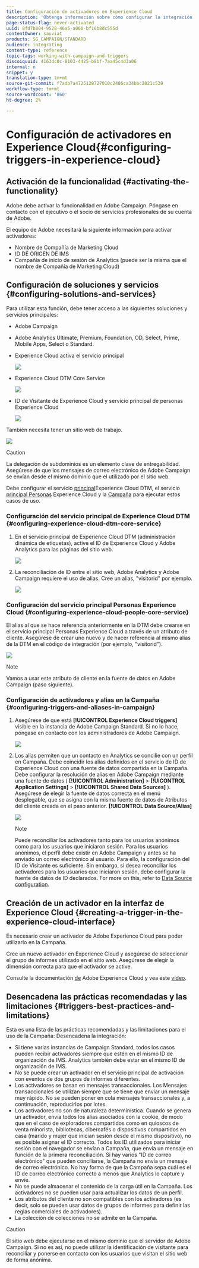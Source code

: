```yaml
---
title: Configuración de activadores en Experience Cloud
description: 'Obtenga información sobre cómo configurar la integración de Adobe Experience Cloud Triggers para que inicio envíe envíos personalizados a sus clientes en función de sus comportamientos anteriores. '
page-status-flag: never-activated
uuid: 8fd7b804-9528-46a5-a060-bf16b8dc555d
contentOwner: sauviat
products: SG_CAMPAIGN/STANDARD
audience: integrating
content-type: reference
topic-tags: working-with-campaign-and-triggers
discoiquuid: 4163dc0c-8103-4425-b8bf-7aa45c4d3a06
internal: n
snippet: y
translation-type: tm+mt
source-git-commit: f7adb7a4725129727010c2486ca34bbc2021c539
workflow-type: tm+mt
source-wordcount: '860'
ht-degree: 2%

---
```



# Configuración de activadores en Experience Cloud{#configuring-triggers-in-experience-cloud}

## Activación de la funcionalidad {#activating-the-functionality}

Adobe debe activar la funcionalidad en Adobe Campaign. Póngase en contacto con el ejecutivo o el socio de servicios profesionales de su cuenta de Adobe.

El equipo de Adobe necesitará la siguiente información para activar activadores:

* Nombre de Compañía de Marketing Cloud
* ID DE ORIGEN DE IMS
* Compañía de inicio de sesión de Analytics (puede ser la misma que el nombre de Compañía de Marketing Cloud)

## Configuración de soluciones y servicios {#configuring-solutions-and-services}

Para utilizar esta función, debe tener acceso a las siguientes soluciones y servicios principales:

* Adobe Campaign
* Adobe Analytics Ultimate, Premium, Foundation, OD, Select, Prime, Mobile Apps, Select o Standard.
* Experience Cloud activa el servicio principal

   ![](assets/trigger_uc_prereq_1.png)

* Experience Cloud DTM Core Service

   ![](assets/trigger_uc_prereq_2.png)

* ID de Visitante de Experience Cloud y servicio principal de personas Experience Cloud

   ![](assets/trigger_uc_prereq_3.png)

También necesita tener un sitio web de trabajo.

![](assets/trigger_uc_prereq_4.png)

>[!CAUTION]
>
>La delegación de subdominios es un elemento clave de entregabilidad. Asegúrese de que los mensajes de correo electrónico de Adobe Campaign se envían desde el mismo dominio que el utilizado por el sitio web.

Debe configurar el servicio [principal](#configuring-experience-cloud-dtm-core-service)Experience Cloud DTM, el servicio [principal Personas](#configuring-experience-cloud-people-core-service) Experience Cloud y la [Campaña](#configuring-triggers-and-aliases-in-campaign) para ejecutar estos casos de uso.

### Configuración del servicio principal de Experience Cloud DTM {#configuring-experience-cloud-dtm-core-service}

1. En el servicio principal de Experience Cloud DTM (administración dinámica de etiquetas), active el ID de Experience Cloud y Adobe Analytics para las páginas del sitio web.

   ![](assets/trigger_uc_conf_1.png)

1. La reconciliación de ID entre el sitio web, Adobe Analytics y Adobe Campaign requiere el uso de alias. Cree un alias, &quot;visitorid&quot; por ejemplo.

   ![](assets/trigger_uc_conf_2.png)

### Configuración del servicio principal Personas Experience Cloud {#configuring-experience-cloud-people-core-service}

El alias al que se hace referencia anteriormente en la DTM debe crearse en el servicio principal Personas Experience Cloud a través de un atributo de cliente. Asegúrese de crear uno nuevo y de hacer referencia al mismo alias de la DTM en el código de integración (por ejemplo, &quot;visitorid&quot;).

![](assets/trigger_uc_conf_3.png)

>[!NOTE]
>
>Vamos a usar este atributo de cliente en la fuente de datos en Adobe Campaign (paso siguiente).

### Configuración de activadores y alias en la Campaña {#configuring-triggers-and-aliases-in-campaign}

1. Asegúrese de que está **[!UICONTROL Experience Cloud triggers]** visible en la instancia de Adobe Campaign Standard. Si no lo hace, póngase en contacto con los administradores de Adobe Campaign.

   ![](assets/remarketing_1.png)

1. Los alias permiten que un contacto en Analytics se concilie con un perfil en Campaña. Debe coincidir los alias definidos en el servicio de ID de Experience Cloud con una fuente de datos compartida en la Campaña. Debe configurar la resolución de alias en Adobe Campaign mediante una fuente de datos ( **[!UICONTROL Administration]** > **[!UICONTROL Application Settings]** > **[!UICONTROL Shared Data Sources]** ). Asegúrese de elegir la fuente de datos correcta en el menú desplegable, que se asigna con la misma fuente de datos de Atributos del cliente creada en el paso anterior. **[!UICONTROL Data Source/Alias]**

   ![](assets/trigger_uc_conf_5.png)

   >[!NOTE]
   >
   >Puede reconciliar los activadores tanto para los usuarios anónimos como para los usuarios que iniciaron sesión. Para los usuarios anónimos, el perfil debe existir en Adobe Campaign y antes se ha enviado un correo electrónico al usuario. Para ello, la configuración del ID de Visitante es suficiente. Sin embargo, si desea reconciliar los activadores para los usuarios que iniciaron sesión, debe configurar la fuente de datos de ID declarados. For more on this, refer to [Data Source configuration](../../integrating/using/provisioning-and-configuring-integration-with-audience-manager-or-people-core-service.md#step-2--configure-the-data-sources).

## Creación de un activador en la interfaz de Experience Cloud {#creating-a-trigger-in-the-experience-cloud-interface}

Es necesario crear un activador de Adobe Experience Cloud para poder utilizarlo en la Campaña.

Cree un nuevo activador en Experience Cloud y asegúrese de seleccionar el grupo de informes utilizado en el sitio web. Asegúrese de elegir la dimensión correcta para que el activador se active.

Consulte la documentación [de](https://docs.adobe.com/content/help/en/core-services/interface/activation/triggers.html) Adobe Experience Cloud y vea este [vídeo](https://helpx.adobe.com/marketing-cloud/how-to/email-marketing.html#step-two).

## Desencadena las prácticas recomendadas y las limitaciones {#triggers-best-practices-and-limitations}

Esta es una lista de las prácticas recomendadas y las limitaciones para el uso de la Campaña: Desencadena la integración:

* Si tiene varias instancias de Campaign Standard, todos los casos pueden recibir activadores siempre que estén en el mismo ID de organización de IMS. Analytics también debe estar en el mismo ID de organización de IMS.
* No se puede crear un activador en el servicio principal de activación con eventos de dos grupos de informes diferentes.
* Los activadores se basan en mensajes transaccionales. Los Mensajes transaccionales se utilizan siempre que se tiene que enviar un mensaje muy rápido. No se pueden poner en cola mensajes transaccionales y, a continuación, reproducirlos por lotes.
* Los activadores no son de naturaleza determinística. Cuando se genera un activador, envía todos los alias asociados con la cookie, de modo que en el caso de exploradores compartidos como en quioscos de venta minorista, bibliotecas, cibercafés o dispositivos compartidos en casa (marido y mujer que inician sesión desde el mismo dispositivo), no es posible asignar el ID correcto. Todos los ID utilizados para iniciar sesión con el navegador se envían a Campaña, que envía un mensaje en función de la primera reconciliación. Si hay varios &quot;ID de correo electrónico&quot; que pueden conciliarse, la Campaña no envía un mensaje de correo electrónico. No hay forma de que la Campaña sepa cuál es el ID de correo electrónico correcto a menos que Analytics lo capture y envíe.
* No se puede almacenar el contenido de la carga útil en la Campaña. Los activadores no se pueden usar para actualizar los datos de un perfil.
* Los atributos del cliente no son compatibles con los activadores (es decir, solo se pueden usar datos de grupos de informes para definir las reglas comerciales de activadores).
* La colección de colecciones no se admite en la Campaña.

>[!CAUTION]
>
>El sitio web debe ejecutarse en el mismo dominio que el servidor de Adobe Campaign. Si no es así, no puede utilizar la identificación de visitante para reconciliar y ponerse en contacto con los usuarios que visitan el sitio web de forma anónima.

